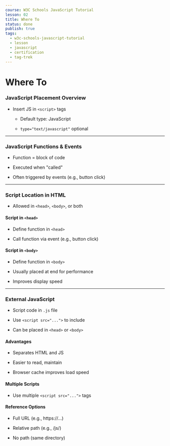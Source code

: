 ```yaml
---
course: W3C Schools JavaScript Tutorial
lesson: 02
title: Where To
status: done
publish: true
tags:
  - w3c-schools-javascript-tutorial
  - lesson
  - javascript
  - certification
  - tag-trek
---
```


# Where To
### JavaScript Placement Overview

- Insert JS in `<script>` tags
    
    - Default type: JavaScript
        
    - `type="text/javascript"` optional
        

---

### JavaScript Functions & Events

- Function = block of code
    
- Executed when "called"
    
- Often triggered by events (e.g., button click)
    

---

### Script Location in HTML

- Allowed in `<head>`, `<body>`, or both
    

#### Script in `<head>`

- Define function in `<head>`
    
- Call function via event (e.g., button click)
    

#### Script in `<body>`

- Define function in `<body>`
    
- Usually placed at end for performance
    
- Improves display speed
    

---

### External JavaScript

- Script code in `.js` file
    
- Use `<script src="...">` to include
    
- Can be placed in `<head>` or `<body>`
    

#### Advantages

- Separates HTML and JS
    
- Easier to read, maintain
    
- Browser cache improves load speed
    

#### Multiple Scripts

- Use multiple `<script src="...">` tags
    

#### Reference Options

- Full URL (e.g., https://...)
    
- Relative path (e.g., /js/)
    
- No path (same directory)